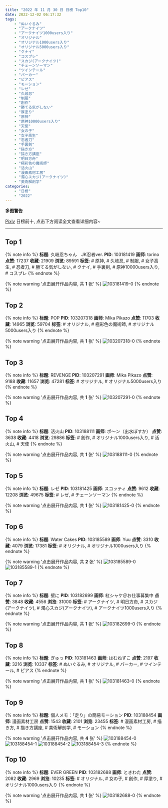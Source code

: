 ```yaml
---
title: "2022 年 11 月 30 日 日榜 Top10"
date: 2022-12-02 06:17:32
tags:
    - "ぬいぐるみ"
    - "アークナイツ"
    - "アークナイツ1000users入り"
    - "オリジナル"
    - "オリジナル1000users入り"
    - "オリジナル5000users入り"
    - "クナイ"
    - "コスプレ"
    - "スカジ(アークナイツ)"
    - "チェーンソーマン"
    - "ツインテール"
    - "パーカー"
    - "ピアス"
    - "モーション"
    - "レゼ"
    - "久岐忍"
    - "制服"
    - "創作"
    - "勝てる気がしない"
    - "厚塗り"
    - "原神"
    - "原神10000users入り"
    - "天使"
    - "女の子"
    - "女子高生"
    - "忍者刀"
    - "手裏剣"
    - "描き方"
    - "描き方講座"
    - "明日方舟"
    - "極彩色の魔術師"
    - "活火山"
    - "漫画素材工房"
    - "濁心スカジ(アークナイツ)"
    - "美術解剖学"
categories:
    - "日榜"
    - "2022"
---
```


<i class="fa fa-triangle-exclamation"></i>**多图警告**<i class="fa fa-triangle-exclamation"></i>

[Pixiv](https://www.pixiv.net/) 日榜前十, 点击下方阅读全文查看详细内容~

<!-- more -->

---

## Top 1

{% note info %}
**标题**: 久岐忍ちゃん　JK忍者ver.
**PID**: 103181419 **画师**: torino
**点赞**: 17237 **收藏**: 21909 **浏览**: 89591
**标签**: # 原神, # 久岐忍, # 制服, # 女子高生, # 忍者刀, # 勝てる気がしない, # クナイ, # 手裏剣, # 原神10000users入り, # コスプレ
{% endnote %}

{% note warning '点击展开作品内容, 共 **1** 张' %}
![103181419-0](https://i.pixiv.re/img-original/img/2022/11/29/14/28/55/103181419_p0.jpg)
{% endnote %}

## Top 2

{% note info %}
**标题**: POP
**PID**: 103207318 **画师**: Mika Pikazo
**点赞**: 11703 **收藏**: 14965 **浏览**: 59704
**标签**: # オリジナル, # 極彩色の魔術師, # オリジナル5000users入り
{% endnote %}

{% note warning '点击展开作品内容, 共 **1** 张' %}
![103207318-0](https://i.pixiv.re/img-original/img/2022/11/30/00/02/24/103207318_p0.png)
{% endnote %}

## Top 3

{% note info %}
**标题**: REVENGE
**PID**: 103207291 **画师**: Mika Pikazo
**点赞**: 9188 **收藏**: 11657 **浏览**: 47281
**标签**: # オリジナル, # オリジナル5000users入り
{% endnote %}

{% note warning '点击展开作品内容, 共 **1** 张' %}
![103207291-0](https://i.pixiv.re/img-original/img/2022/11/30/00/01/42/103207291_p0.png)
{% endnote %}

## Top 4

{% note info %}
**标题**: 活火山
**PID**: 103188111 **画师**: ポ～ン（出水ぽすか）
**点赞**: 3638 **收藏**: 4418 **浏览**: 29886
**标签**: # 創作, # オリジナル1000users入り, # 活火山, # 天使
{% endnote %}

{% note warning '点击展开作品内容, 共 **1** 张' %}
![103188111-0](https://i.pixiv.re/img-original/img/2022/11/29/07/30/01/103188111_p0.jpg)
{% endnote %}

## Top 5

{% note info %}
**标题**: レゼ
**PID**: 103181425 **画师**: スコッティ
**点赞**: 9612 **收藏**: 12208 **浏览**: 49675
**标签**: # レゼ, # チェーンソーマン
{% endnote %}

{% note warning '点击展开作品内容, 共 **1** 张' %}
![103181425-0](https://i.pixiv.re/img-original/img/2022/11/29/00/00/05/103181425_p0.jpg)
{% endnote %}

## Top 6

{% note info %}
**标题**: Water Cakes
**PID**: 103185589 **画师**: Yuu
**点赞**: 3310 **收藏**: 4079 **浏览**: 17381
**标签**: # オリジナル, # オリジナル1000users入り
{% endnote %}

{% note warning '点击展开作品内容, 共 **2** 张' %}
![103185589-0](https://i.pixiv.re/img-original/img/2022/11/29/03/06/56/103185589_p0.jpg)
![103185589-1](https://i.pixiv.re/img-original/img/2022/11/29/03/06/56/103185589_p1.jpg)
{% endnote %}

## Top 7

{% note info %}
**标题**: 壁に
**PID**: 103182699 **画师**: 紅シャケ＠お仕事募集中
**点赞**: 3848 **收藏**: 4556 **浏览**: 31000
**标签**: # アークナイツ, # 明日方舟, # スカジ(アークナイツ), # 濁心スカジ(アークナイツ), # アークナイツ1000users入り
{% endnote %}

{% note warning '点击展开作品内容, 共 **1** 张' %}
![103182699-0](https://i.pixiv.re/img-original/img/2022/11/29/00/32/28/103182699_p0.jpg)
{% endnote %}

## Top 8

{% note info %}
**标题**: ぎゅっ
**PID**: 103181463 **画师**: はむねずこ
**点赞**: 2197 **收藏**: 3216 **浏览**: 10337
**标签**: # ぬいぐるみ, # オリジナル, # パーカー, # ツインテール, # ピアス
{% endnote %}

{% note warning '点击展开作品内容, 共 **1** 张' %}
![103181463-0](https://i.pixiv.re/img-original/img/2022/11/29/00/00/10/103181463_p0.jpg)
{% endnote %}

## Top 9

{% note info %}
**标题**: 個人メモ：「走り」の簡易モーション
**PID**: 103188454 **画师**: 漫画素材工房
**点赞**: 1543 **收藏**: 2101 **浏览**: 23455
**标签**: # 漫画素材工房, # 描き方, # 描き方講座, # 美術解剖学, # モーション
{% endnote %}

{% note warning '点击展开作品内容, 共 **4** 张' %}
![103188454-0](https://i.pixiv.re/img-original/img/2022/11/29/08/00/02/103188454_p0.jpg)
![103188454-1](https://i.pixiv.re/img-original/img/2022/11/29/08/00/02/103188454_p1.jpg)
![103188454-2](https://i.pixiv.re/img-original/img/2022/11/29/08/00/02/103188454_p2.jpg)
![103188454-3](https://i.pixiv.re/img-original/img/2022/11/29/08/00/02/103188454_p3.jpg)
{% endnote %}

## Top 10

{% note info %}
**标题**: EVER GREEN
**PID**: 103182688 **画师**: ときわた
**点赞**: 2082 **收藏**: 2969 **浏览**: 10235
**标签**: # オリジナル, # 女の子, # 創作, # 厚塗り, # オリジナル1000users入り
{% endnote %}

{% note warning '点击展开作品内容, 共 **1** 张' %}
![103182688-0](https://i.pixiv.re/img-original/img/2022/11/29/00/32/05/103182688_p0.jpg)
{% endnote %}
